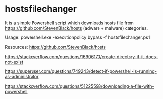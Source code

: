 # hostsfilechanger

It is a simple Powershell script which downloads hosts file from https://github.com/StevenBlack/hosts (adware + malware) categories.

Usage: powershell.exe -executionpolicy bypass -f hostsfilechanger.ps1

Resources:
https://github.com/StevenBlack/hosts

https://stackoverflow.com/questions/16906170/create-directory-if-it-does-not-exist

https://superuser.com/questions/749243/detect-if-powershell-is-running-as-administrator

https://stackoverflow.com/questions/51225598/downloading-a-file-with-powershell

